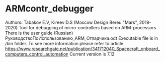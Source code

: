 # ARMcontr_debugger
Authors: Tabakov E.V, Kireev D.S (Moscow Design Bereu "Mars", 2019-2020)
Tool for debugging of micro-controllers based on ARM-processors
There is the user guide (Russian) РуководствоПоИспользованию_ARM_Отладчика.odt
Executable file is in /bin folder.
To see more information please refer to article https://www.researchgate.net/publication/341712040_Spacecraft_onboard_computers_control_automation
Current version is 7.12